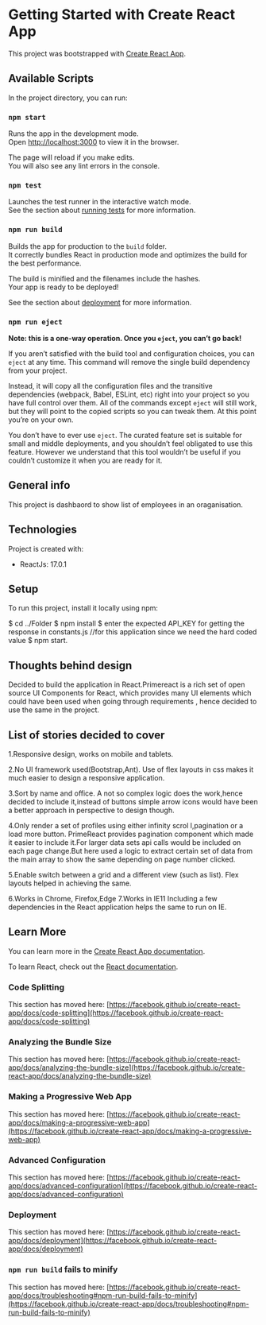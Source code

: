 # Getting Started with Create React App

This project was bootstrapped with [Create React App](https://github.com/facebook/create-react-app).

## Available Scripts

In the project directory, you can run:

### `npm start`

Runs the app in the development mode.\
Open [http://localhost:3000](http://localhost:3000) to view it in the browser.

The page will reload if you make edits.\
You will also see any lint errors in the console.

### `npm test`

Launches the test runner in the interactive watch mode.\
See the section about [running tests](https://facebook.github.io/create-react-app/docs/running-tests) for more information.

### `npm run build`

Builds the app for production to the `build` folder.\
It correctly bundles React in production mode and optimizes the build for the best performance.

The build is minified and the filenames include the hashes.\
Your app is ready to be deployed!

See the section about [deployment](https://facebook.github.io/create-react-app/docs/deployment) for more information.

### `npm run eject`

**Note: this is a one-way operation. Once you `eject`, you can’t go back!**

If you aren’t satisfied with the build tool and configuration choices, you can `eject` at any time. This command will remove the single build dependency from your project.

Instead, it will copy all the configuration files and the transitive dependencies (webpack, Babel, ESLint, etc) right into your project so you have full control over them. All of the commands except `eject` will still work, but they will point to the copied scripts so you can tweak them. At this point you’re on your own.

You don’t have to ever use `eject`. The curated feature set is suitable for small and middle deployments, and you shouldn’t feel obligated to use this feature. However we understand that this tool wouldn’t be useful if you couldn’t customize it when you are ready for it.

## General info
This project is dashbaord to show list of employees in an oraganisation.
	
## Technologies
Project is created with:
* ReactJs: 17.0.1
	
## Setup
To run this project, install it locally using npm:

$ cd ../Folder
$ npm install
$ enter the expected API_KEY for getting the response in constants.js  //for this application since we need the hard coded value
$ npm start.

## Thoughts behind design
Decided to build the application in React.Primereact is a rich set of open source UI Components for React, which provides many UI elements which could have been used when going through requirements , hence decided to use the same in the project.

## List of stories decided to cover
1.Responsive design, works on mobile and tablets.

2.No UI framework used(Bootstrap,Ant).
Use of flex layouts in css makes it much easier to design a responsive application.

3.Sort by name and office.
A not so complex logic does the work,hence decided to include it,instead of buttons simple arrow icons would have been a better approach in perspective to design though.

4.Only render a set of profiles using either infinity scrol l,pagination or a load more button.
PrimeReact provides pagination component which made it easier to include it.For larger data sets api calls would be included on each page change.But here used a logic to extract certain set of data from the main array to show the same depending on page number clicked.

5.Enable switch between a grid and a different view (such as list).
Flex layouts helped in achieving the same.

6.Works in Chrome, Firefox,Edge
7.Works in IE11 
Including a few dependencies in the React application helps the same to run on IE.


## Learn More

You can learn more in the [Create React App documentation](https://facebook.github.io/create-react-app/docs/getting-started).

To learn React, check out the [React documentation](https://reactjs.org/).

### Code Splitting

This section has moved here: [https://facebook.github.io/create-react-app/docs/code-splitting](https://facebook.github.io/create-react-app/docs/code-splitting)

### Analyzing the Bundle Size

This section has moved here: [https://facebook.github.io/create-react-app/docs/analyzing-the-bundle-size](https://facebook.github.io/create-react-app/docs/analyzing-the-bundle-size)

### Making a Progressive Web App

This section has moved here: [https://facebook.github.io/create-react-app/docs/making-a-progressive-web-app](https://facebook.github.io/create-react-app/docs/making-a-progressive-web-app)

### Advanced Configuration

This section has moved here: [https://facebook.github.io/create-react-app/docs/advanced-configuration](https://facebook.github.io/create-react-app/docs/advanced-configuration)

### Deployment

This section has moved here: [https://facebook.github.io/create-react-app/docs/deployment](https://facebook.github.io/create-react-app/docs/deployment)

### `npm run build` fails to minify

This section has moved here: [https://facebook.github.io/create-react-app/docs/troubleshooting#npm-run-build-fails-to-minify](https://facebook.github.io/create-react-app/docs/troubleshooting#npm-run-build-fails-to-minify)
